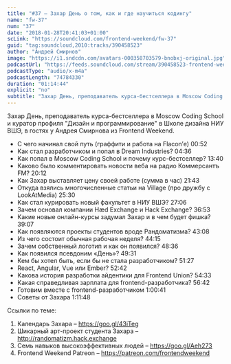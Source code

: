 ```yaml
---
title: "#37 – Захар День о том, как и где научиться кодингу"
name: "fw-37"
num: "37"
date: "2018-01-28T20:41:03+01:00"
scLink: "https://soundcloud.com/frontend-weekend/fw-37"
guid: "tag:soundcloud,2010:tracks/390458523"
author: "Андрей Смирнов"
image: "https://i1.sndcdn.com/avatars-000358703579-bnobxj-original.jpg"
podcastUrl: "https://feeds.soundcloud.com/stream/390458523-frontend-weekend-fw-37.m4a"
podcastType: "audio/x-m4a"
podcastLength: "74784330"
duration: "01:14:44"
explicit: "no"
subtitle: "Захар День, преподаватель курса-бестселлера в Moscow Coding School и куратор профиля \"Дизайн и программирование\" в Школе дизайна НИУ ВШЭ, в гостях у Андрея Смирнова из Frontend Weekend. "
---
```

Захар День, преподаватель курса-бестселлера в Moscow Coding School и куратор профиля "Дизайн и программирование" в Школе дизайна НИУ ВШЭ, в гостях у Андрея Смирнова из Frontend Weekend. 

- С чего начинал свой путь (граффити и работа на Flacon’е) <timecode>00:52</timecode>
- Как стал разработчиком и попал в Dream Industries? <timecode>04:36</timecode>
- Как попал в Moscow Coding School и почему курс-бестселлер? <timecode>13:40</timecode>
- Каково было комментировать новости веба на радио Коммерсантъ FM? <timecode>20:12</timecode>
- Как Захар выставляет цену своей работе (сумма в час) <timecode>21:43</timecode>
- Откуда взялись многочисленные статьи на Village (про дружбу с LookAtMedia) <timecode>25:30</timecode>
- Как стал курировать новый факультет в НИУ ВШЭ? <timecode>27:06</timecode>
- Зачем основал компании Hæd Exchange и Hack Exchange? <timecode>36:53</timecode>
- Какие новые онлайн-курсы задумал Захар и в чем будет фишка? <timecode>39:07</timecode>
- Как появляются проекты студентов вроде Рандоматизма? <timecode>43:08</timecode>
- Из чего состоит обычная рабочая неделя? <timecode>44:15</timecode>
- Зачем собственный логотип и как он появился? <timecode>48:36</timecode>
- Как появился псевдоним «День»? <timecode>49:31</timecode>
- Кем бы хотел быть, если бы не стала разработчиком? <timecode>51:27</timecode>
- React, Angular, Vue или Ember? <timecode>52:42</timecode>
- Какова история разработки айдентики для Frontend Union? <timecode>54:33</timecode>
- Какая справедливая зарплата для frontend-разработчика? <timecode>56:42</timecode>
- Готовим вместе с frontend-разработчиком <timecode>1:00:41</timecode>
- Советы от Захара <timecode>1:11:48</timecode>

Ссылки по теме:
1) Календарь Захара – https://goo.gl/43iTeg
2) Шикарный арт-проект студента Захара – http://randomatizm.hack.exchange
3) Семь навыков высокоэффективных людей – https://goo.gl/Aeh273
4) Frontend Weekend Patreon – https://patreon.com/frontendweekend
